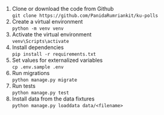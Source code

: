 1. Clone or download the code from Github <br>
    `git clone https://github.com/PanidaRumriankit/ku-polls`
2. Create a virtual environment <br>
    `python -m venv venv`
3. Activate the virtual environment <br>
    `venv\Scripts\activate`
4. Install dependencies <br>
    `pip install -r requirements.txt`
5. Set values for externalized variables <br>
    `cp .env.sample .env`
6. Run migrations <br>
    `python manage.py migrate`
7. Run tests <br>
    `python manage.py test`
8. Install data from the data fixtures <br>
    `python manage.py loaddata data/<filename>`
    
